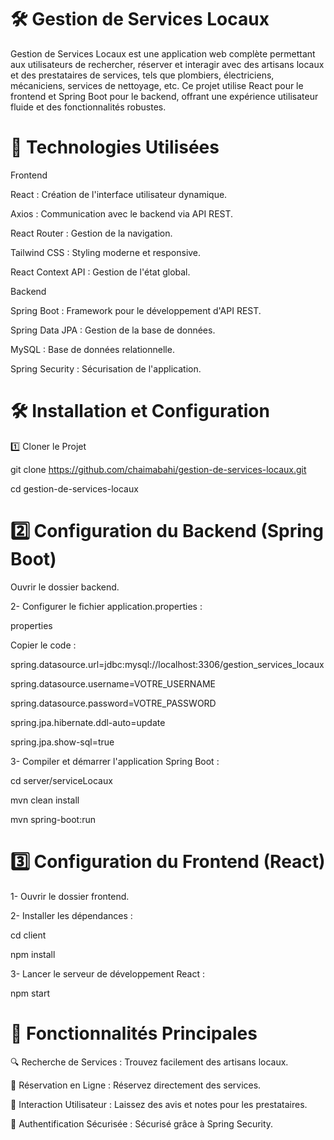 # 🛠 Gestion de Services Locaux
Gestion de Services Locaux est une application web complète permettant aux utilisateurs de rechercher, réserver et interagir avec des artisans locaux et des prestataires de services, tels que plombiers, électriciens, mécaniciens, services de nettoyage, etc. Ce projet utilise React pour le frontend et Spring Boot pour le backend, offrant une expérience utilisateur fluide et des fonctionnalités robustes.

# 🚀 Technologies Utilisées

Frontend

React : Création de l'interface utilisateur dynamique.

Axios : Communication avec le backend via API REST.

React Router : Gestion de la navigation.

Tailwind CSS : Styling moderne et responsive.

React Context API : Gestion de l'état global.


Backend

Spring Boot : Framework pour le développement d'API REST.

Spring Data JPA : Gestion de la base de données.

MySQL : Base de données relationnelle.

Spring Security : Sécurisation de l'application.


# 🛠 Installation et Configuration

1️⃣ Cloner le Projet

git clone https://github.com/chaimabahi/gestion-de-services-locaux.git

cd gestion-de-services-locaux

# 2️⃣ Configuration du Backend (Spring Boot)

Ouvrir le dossier backend.

2- Configurer le fichier application.properties :

properties

Copier le code :

spring.datasource.url=jdbc:mysql://localhost:3306/gestion_services_locaux

spring.datasource.username=VOTRE_USERNAME

spring.datasource.password=VOTRE_PASSWORD

spring.jpa.hibernate.ddl-auto=update

spring.jpa.show-sql=true

3- Compiler et démarrer l'application Spring Boot :

cd server/serviceLocaux

mvn clean install

mvn spring-boot:run


# 3️⃣ Configuration du Frontend (React)

1- Ouvrir le dossier frontend.

2- Installer les dépendances :

cd client

npm install

3- Lancer le serveur de développement React :

npm start

# 🎯 Fonctionnalités Principales

🔍 Recherche de Services : Trouvez facilement des artisans locaux.

📅 Réservation en Ligne : Réservez directement des services.

💬 Interaction Utilisateur : Laissez des avis et notes pour les prestataires.

🔐 Authentification Sécurisée : Sécurisé grâce à Spring Security.
